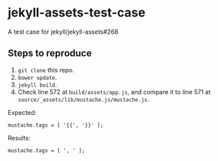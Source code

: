 # jekyll-assets-test-case
A test case for jekyll/jekyll-assets#268

## Steps to reproduce

1. `git clone` this repo.
2. `bower update`.
3. `jekyll build`.
4. Check line 572 at `build/assets/app.js`, and compare it to line 571 at `source/_assets/lib/mustache.js/mustache.js`.

Expected:

    mustache.tags = [ '{{', '}}' ];

Results:

    mustache.tags = [ ', ' ];
